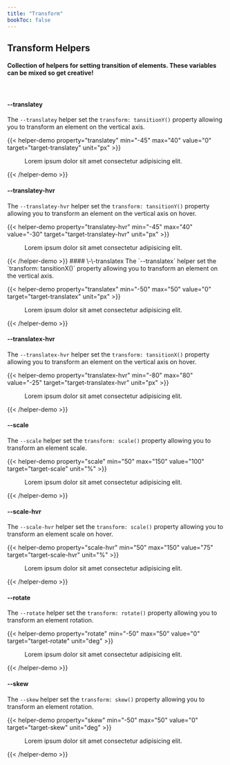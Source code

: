 ```yaml
---
title: "Transform"
bookToc: false
---
```


## Transform Helpers

#### Collection of helpers for setting transition of elements. These variables can be mixed so get creative!

<br>

#### \-\-translatey
The `--translatey` helper set the `transform: tansitionY()` property allowing you to transform an element on the vertical axis.

{{< helper-demo property="translatey" min="-45" max="40" value="0" target="target-translatey" unit="px" >}}
<figure style="--maxw:300px; --br:5px; --pos:relative; --bg:#eee">
    <figcaption id="target-translatey" style="--bg:rgba(0,0,0,.8); --c:white; --br:5px; ">
        Lorem ipsum dolor sit amet consectetur adipisicing elit.
    </figcaption>
</figure>
{{< /helper-demo >}}

#### \-\-translatey-hvr
The `--translatey-hvr` helper set the `transform: tansitionY()` property allowing you to transform an element on the vertical axis on hover.

{{< helper-demo property="translatey-hvr" min="-45" max="40" value="-30" target="target-translatey-hvr" unit="px" >}}
<div class="hover-me">
    <figure style="--maxw:300px; --br:5px; --pos:relative; --bg:#eee">
        <figcaption id="target-translatey-hvr" style="--bg:rgba(0,0,0,.8); --c:white; --br:5px; --translatey-hvr:-30px;">
            Lorem ipsum dolor sit amet consectetur adipisicing elit.
        </figcaption>
    </figure>
</div>
{{< /helper-demo >}}
#### \-\-translatex
The `--translatex` helper set the `transform: tansitionX()` property allowing you to transform an element on the vertical axis.

{{< helper-demo property="translatex" min="-50" max="50" value="0" target="target-translatex" unit="px" >}}
<figure style="--maxw:300px; --br:5px; --pos:relative; --bg:#eee">
    <figcaption id="target-translatex" style="--bg:rgba(0,0,0,.8); --c:white; --br:5px; ">
        Lorem ipsum dolor sit amet consectetur adipisicing elit.
    </figcaption>
</figure>
{{< /helper-demo >}}

#### \-\-translatex-hvr
The `--translatex-hvr` helper set the `transform: tansitionX()` property allowing you to transform an element on the vertical axis on hover.

{{< helper-demo property="translatex-hvr" min="-80" max="80" value="-25" target="target-translatex-hvr" unit="px" >}}
<div class="hover-me">
    <figure style="--maxw:300px; --br:5px; --pos:relative; --bg:#eee">
        <figcaption id="target-translatex-hvr" style="--bg:rgba(0,0,0,.8); --c:white; --br:5px; --translatex-hvr:-25px;">
            Lorem ipsum dolor sit amet consectetur adipisicing elit.
        </figcaption>
    </figure>
</div>
{{< /helper-demo >}}

#### \-\-scale
The `--scale` helper set the `transform: scale()` property allowing you to transform an element scale.

{{< helper-demo property="scale" min="50" max="150" value="100" target="target-scale" unit="%" >}}
<figure style="--maxw:300px; --br:5px; --pos:relative; --bg:#eee">
    <figcaption id="target-scale" style="--bg:rgba(0,0,0,.8); --c:white; --br:5px; ">
        Lorem ipsum dolor sit amet consectetur adipisicing elit.
    </figcaption>
</figure>
{{< /helper-demo >}}

#### \-\-scale-hvr
The `--scale-hvr` helper set the `transform: scale()` property allowing you to transform an element scale on hover.

{{< helper-demo property="scale-hvr" min="50" max="150" value="75" target="target-scale-hvr" unit="%" >}}
<div class="hover-me">
    <figure style="--maxw:300px; --br:5px; --pos:relative; --bg:#eee">
        <figcaption id="target-scale-hvr" style="--bg:rgba(0,0,0,.8); --c:white; --br:5px; --scale-hvr: 75%;">
            Lorem ipsum dolor sit amet consectetur adipisicing elit.
        </figcaption>
    </figure>
</div>
{{< /helper-demo >}}

#### \-\-rotate
The `--rotate` helper set the `transform: rotate()` property allowing you to transform an element rotation.

{{< helper-demo property="rotate" min="-50" max="50" value="0" target="target-rotate" unit="deg" >}}
<figure style="--maxw:150px; --br:5px; --pos:relative; --bg:#eee">
    <figcaption id="target-rotate" style="--bg:rgba(0,0,0,.8); --c:white; --br:5px; ">
        Lorem ipsum dolor sit amet consectetur adipisicing elit.
    </figcaption>
</figure>
{{< /helper-demo >}}


#### \-\-skew
The `--skew` helper set the `transform: skew()` property allowing you to transform an element rotation.

{{< helper-demo property="skew" min="-50" max="50" value="0" target="target-skew" unit="deg" >}}
<figure style="--maxw:300px; --br:5px; --pos:relative; --bg:#eee">
    <figcaption id="target-skew" style="--bg:rgba(0,0,0,.8); --c:white; --br:5px; ">
        Lorem ipsum dolor sit amet consectetur adipisicing elit.
    </figcaption>
</figure>
{{< /helper-demo >}}
